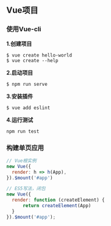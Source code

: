 ## Vue项目

### 使用Vue-cli

**1.创建项目**

```
$ vue create hello-world
$ vue create --help
```

**2.启动项目**

```
$ npm run serve
```

**3.安装插件**

```
$ vue add eslint
```

**4.运行测试**

```
npm run test
```

### 构建单页应用

```js
// Vue根实例
new Vue({
  render: h => h(App),
}).$mount('#app')

// ES5写法，闭包
new Vue({
  render: function (createElement) {
      return createElement(App)
  }
}).$mount('#app');
```